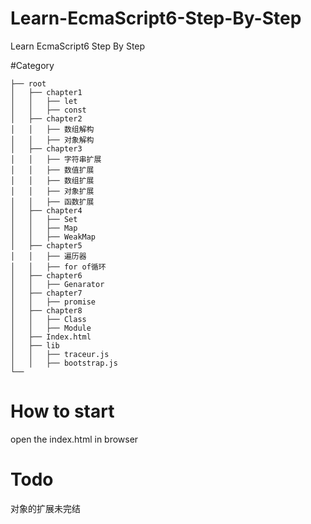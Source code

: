 # Learn-EcmaScript6-Step-By-Step
Learn EcmaScript6 Step By Step

#Category
 ```
├── root
│   ├── chapter1
│   │   ├── let
│   │   ├── const
│   ├── chapter2
│   │   ├── 数组解构
│   │   ├── 对象解构
│   ├── chapter3
│   │   ├── 字符串扩展
│   │   ├── 数值扩展
│   │   ├── 数组扩展
│   │   ├── 对象扩展
│   │   ├── 函数扩展
│   ├── chapter4
│   │   ├── Set
│   │   ├── Map
│   │   ├── WeakMap
│   ├── chapter5
│   │   ├── 遍历器
│   │   ├── for of循环
│   ├── chapter6
│   │   ├── Genarator
│   ├── chapter7
│   │   ├── promise
│   ├── chapter8
│   │   ├── Class
│   │   ├── Module
│   ├── Index.html
│   ├── lib
│   │   ├── traceur.js
│   │   ├── bootstrap.js
└── 
 ```

# How to start
 open the index.html in browser
 
# Todo
  对象的扩展未完结

